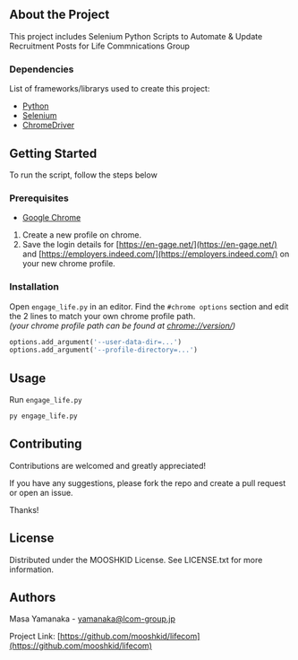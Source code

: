 ## About the Project
This project includes Selenium Python Scripts to Automate & Update Recruitment Posts for
Life Commnications Group


### Dependencies
List of frameworks/librarys used to create this project:

* [Python](https://www.python.org/downloads/)
* [Selenium](https://selenium-python.readthedocs.io/installation.html)
* [ChromeDriver](https://chromedriver.chromium.org/downloads)



## Getting Started
To run the script, follow the steps below

### Prerequisites
* [Google Chrome](https://www.google.com/chrome/)
1. Create a new profile on chrome.
2. Save the login details for [https://en-gage.net/](https://en-gage.net/) and [https://employers.indeed.com/](https://employers.indeed.com/) on your new chrome profile.



### Installation
Open `engage_life.py` in an editor. Find the `#chrome options` section and edit the 2 lines to match your own chrome profile path.<br>
*(your chrome profile path can be found at [chrome://version/](chrome://version/))*
```python
options.add_argument('--user-data-dir=...')
options.add_argument('--profile-directory=...')
```


## Usage
Run `engage_life.py`
```python
py engage_life.py
```


## Contributing
Contributions are welcomed and greatly appreciated!

If you have any suggestions, please fork the repo and create a pull request or open an issue. 

Thanks!


## License
Distributed under the MOOSHKID License. See LICENSE.txt for more information.


## Authors
Masa Yamanaka - yamanaka@lcom-group.jp

Project Link: [https://github.com/mooshkid/lifecom](https://github.com/mooshkid/lifecom)